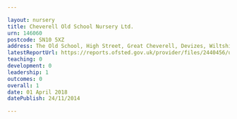```yaml
---

layout: nursery
title: Cheverell Old School Nursery Ltd.
urn: 146060
postcode: SN10 5XZ
address: The Old School, High Street, Great Cheverell, Devizes, Wiltshire, SN10 5XZ
latestReportUrl: https://reports.ofsted.gov.uk/provider/files/2440456/urn/146060.pdf
teaching: 0
development: 0
leadership: 1
outcomes: 0
overall: 1
date: 01 April 2018 
datePublish: 24/11/2014

---
```

